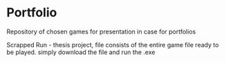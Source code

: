 # Portfolio
 
Repository of chosen games for presentation in case for portfolios

Scrapped Run - thesis project, file consists of the entire game file ready to be played. simply download the file and run the .exe
